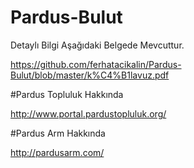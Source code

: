 # Pardus-Bulut
Detaylı Bilgi Aşağıdaki Belgede Mevcuttur.

https://github.com/ferhatacikalin/Pardus-Bulut/blob/master/k%C4%B1lavuz.pdf

#Pardus Topluluk Hakkında 

http://www.portal.pardustopluluk.org/

#Pardus Arm Hakkında

http://pardusarm.com/

